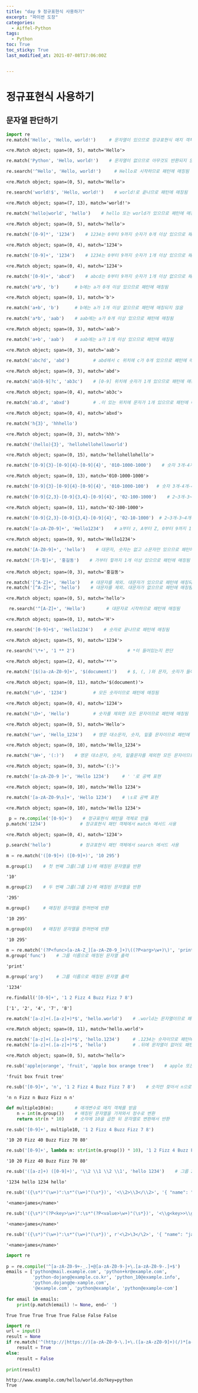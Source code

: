 ```yaml
---
title: "day 9 정규표현식 사용하기"
excerpt: "파이썬 도장"
categories:
  - Aiffel-Python
tags:
  - Python
toc: True
toc_sticky: True
last_modified_at: 2021-07-08T17:06:00Z


---
```


# 정규표현식 사용하기

## 문자열 판단하기
```python
import re
re.match('Hello', 'Hello, world!')     # 문자열이 있으므로 정규표현식 매치 객체가 반환됨


```




    <re.Match object; span=(0, 5), match='Hello'>




```python
re.match('Python', 'Hello, world!')    # 문자열이 없으므로 아무것도 반환되지 않음
```


```python
re.search('^Hello', 'Hello, world!')     # Hello로 시작하므로 패턴에 매칭됨

```




    <re.Match object; span=(0, 5), match='Hello'>




```python
re.search('world!$', 'Hello, world!')    # world!로 끝나므로 패턴에 매칭됨

```




    <re.Match object; span=(7, 13), match='world!'>




```python
re.match('hello|world', 'hello')    # hello 또는 world가 있으므로 패턴에 매칭됨

```




    <re.Match object; span=(0, 5), match='hello'>




```python
re.match('[0-9]*', '1234')    # 1234는 0부터 9까지 숫자가 0개 이상 있으므로 패턴에 매칭됨

```




    <re.Match object; span=(0, 4), match='1234'>




```python
re.match('[0-9]+', '1234')    # 1234는 0부터 9까지 숫자가 1개 이상 있으므로 패턴에 매칭됨

```




    <re.Match object; span=(0, 4), match='1234'>




```python
re.match('[0-9]+', 'abcd')    # abcd는 0부터 9까지 숫자가 1개 이상 없으므로 패턴에 매칭되지 않음

```


```python
re.match('a*b', 'b')      # b에는 a가 0개 이상 있으므로 패턴에 매칭됨
```




    <re.Match object; span=(0, 1), match='b'>




```python
re.match('a+b', 'b')      # b에는 a가 1개 이상 없으므로 패턴에 매칭되지 않음

```


```python
re.match('a*b', 'aab')    # aab에는 a가 0개 이상 있으므로 패턴에 매칭됨

```




    <re.Match object; span=(0, 3), match='aab'>




```python
re.match('a+b', 'aab')    # aab에는 a가 1개 이상 있으므로 패턴에 매칭됨

```




    <re.Match object; span=(0, 3), match='aab'>




```python
re.match('abc?d', 'abd')         # abd에서 c 위치에 c가 0개 있으므로 패턴에 매칭됨

```




    <re.Match object; span=(0, 3), match='abd'>




```python
re.match('ab[0-9]?c', 'ab3c')    # [0-9] 위치에 숫자가 1개 있으므로 패턴에 매칭됨

```




    <re.Match object; span=(0, 4), match='ab3c'>




```python
re.match('ab.d', 'abxd')         # .이 있는 위치에 문자가 1개 있으므로 패턴에 매칭됨

```




    <re.Match object; span=(0, 4), match='abxd'>




```python
re.match('h{3}', 'hhhello')
```




    <re.Match object; span=(0, 3), match='hhh'>




```python
re.match('(hello){3}', 'hellohellohelloworld')
```




    <re.Match object; span=(0, 15), match='hellohellohello'>




```python
re.match('[0-9]{3}-[0-9]{4}-[0-9]{4}', '010-1000-1000')    # 숫자 3개-4개-4개 패턴에 매칭됨
```




    <re.Match object; span=(0, 13), match='010-1000-1000'>




```python
re.match('[0-9]{3}-[0-9]{4}-[0-9]{4}', '010-1000-100')   # 숫자 3개-4개-4개 패턴에 매칭되지 않음
```


```python
re.match('[0-9]{2,3}-[0-9]{3,4}-[0-9]{4}', '02-100-1000')    # 2~3개-3~4개-4개 패턴에 매칭됨
```




    <re.Match object; span=(0, 11), match='02-100-1000'>




```python
re.match('[0-9]{2,3}-[0-9]{3,4}-[0-9]{4}', '02-10-1000')  # 2~3개-3~4개-4개 패턴에 매칭되지 않음
```


```python
re.match('[a-zA-Z0-9]+', 'Hello1234')    # a부터 z, A부터 Z, 0부터 9까지 1개 이상 있으므로
```




    <re.Match object; span=(0, 9), match='Hello1234'>




```python
re.match('[A-Z0-9]+', 'hello')    # 대문자, 숫자는 없고 소문자만 있으므로 패턴에 매칭되지 않음
```


```python
re.match('[가-힣]+', '홍길동')    # 가부터 힣까지 1개 이상 있으므로 패턴에 매칭됨
```




    <re.Match object; span=(0, 3), match='홍길동'>




```python
re.match('[^A-Z]+', 'Hello')    # 대문자를 제외. 대문자가 있으므로 패턴에 매칭되지 않음
re.match('[^A-Z]+', 'hello')    # 대문자를 제외. 대문자가 없으므로 패턴에 매칭됨
```




    <re.Match object; span=(0, 5), match='hello'>




```python
 re.search('^[A-Z]+', 'Hello')        # 대문자로 시작하므로 패턴에 매칭됨
```




    <re.Match object; span=(0, 1), match='H'>




```python
re.search('[0-9]+$', 'Hello1234')    # 숫자로 끝나므로 패턴에 매칭됨
```




    <re.Match object; span=(5, 9), match='1234'>




```python
re.search('\*+', '1 ** 2')                    # *이 들어있는지 판단
```




    <re.Match object; span=(2, 4), match='**'>




```python
re.match('[$()a-zA-Z0-9]+', '$(document)')    # $, (, )와 문자, 숫자가 들어있는지 판단
```




    <re.Match object; span=(0, 11), match='$(document)'>




```python
re.match('\d+', '1234')          # 모든 숫자이므로 패턴에 매칭됨
```




    <re.Match object; span=(0, 4), match='1234'>




```python
re.match('\D+', 'Hello')         # 숫자를 제외한 모든 문자이므로 패턴에 매칭됨
```




    <re.Match object; span=(0, 5), match='Hello'>




```python
re.match('\w+', 'Hello_1234')    # 영문 대소문자, 숫자, 밑줄 문자이므로 패턴에 매칭됨
```




    <re.Match object; span=(0, 10), match='Hello_1234'>




```python
re.match('\W+', '(:)')    # 영문 대소문자, 숫자, 밑줄문자를 제외한 모든 문자이므로 패턴에 매칭됨
```




    <re.Match object; span=(0, 3), match='(:)'>




```python
re.match('[a-zA-Z0-9 ]+', 'Hello 1234')     # ' '로 공백 표현
```




    <re.Match object; span=(0, 10), match='Hello 1234'>




```python
re.match('[a-zA-Z0-9\s]+', 'Hello 1234')    # \s로 공백 표현
```




    <re.Match object; span=(0, 10), match='Hello 1234'>




```python
 p = re.compile('[0-9]+')    # 정규표현식 패턴을 객체로 만듦
p.match('1234')             # 정규표현식 패턴 객체에서 match 메서드 사용
```




    <re.Match object; span=(0, 4), match='1234'>




```python
p.search('hello')           # 정규표현식 패턴 객체에서 search 메서드 사용
```


```python
m = re.match('([0-9]+) ([0-9]+)', '10 295')
```


```python
m.group(1)    # 첫 번째 그룹(그룹 1)에 매칭된 문자열을 반환
```




    '10'




```python
m.group(2)    # 두 번째 그룹(그룹 2)에 매칭된 문자열을 반환
```




    '295'




```python
m.group()     # 매칭된 문자열을 한꺼번에 반환
```




    '10 295'




```python
m.group(0)    # 매칭된 문자열을 한꺼번에 반환
```




    '10 295'




```python
m = re.match('(?P<func>[a-zA-Z_][a-zA-Z0-9_]+)\((?P<arg>\w+)\)', 'print(1234)')
m.group('func')    # 그룹 이름으로 매칭된 문자열 출력

```




    'print'




```python
m.group('arg')     # 그룹 이름으로 매칭된 문자열 출력
```




    '1234'




```python
re.findall('[0-9]+', '1 2 Fizz 4 Buzz Fizz 7 8')
```




    ['1', '2', '4', '7', '8']




```python
re.match('[a-z]+(.[a-z]+)*$', 'hello.world')    # .world는 문자열이므로 패턴에 매칭됨
```




    <re.Match object; span=(0, 11), match='hello.world'>




```python
re.match('[a-z]+(.[a-z]+)*$', 'hello.1234')     # .1234는 숫자이므로 패턴에 매칭되지 않음
re.match('[a-z]+(.[a-z]+)*$', 'hello')          # .뒤에 문자열이 없어도 패턴에 매칭됨
```




    <re.Match object; span=(0, 5), match='hello'>




```python
re.sub('apple|orange', 'fruit', 'apple box orange tree')    # apple 또는 orange를 fruit로 바꿈
```




    'fruit box fruit tree'




```python
re.sub('[0-9]+', 'n', '1 2 Fizz 4 Buzz Fizz 7 8')    # 숫자만 찾아서 n으로 바꿈
```




    'n n Fizz n Buzz Fizz n n'




```python
def multiple10(m):        # 매개변수로 매치 객체를 받음
    n = int(m.group())    # 매칭된 문자열을 가져와서 정수로 변환
    return str(n * 10)    # 숫자에 10을 곱한 뒤 문자열로 변환해서 반환

re.sub('[0-9]+', multiple10, '1 2 Fizz 4 Buzz Fizz 7 8')
```




    '10 20 Fizz 40 Buzz Fizz 70 80'




```python
re.sub('[0-9]+', lambda m: str(int(m.group()) * 10), '1 2 Fizz 4 Buzz Fizz 7 8')
```




    '10 20 Fizz 40 Buzz Fizz 70 80'




```python
re.sub('([a-z]+) ([0-9]+)', '\\2 \\1 \\2 \\1', 'hello 1234')    # 그룹 2, 1, 2, 1 순으로 바꿈
```




    '1234 hello 1234 hello'




```python
re.sub('({\s*)"(\w+)":\s*"(\w+)"(\s*})', '<\\2>\\3</\\2>', '{ "name": "james" }')
```




    '<name>james</name>'




```python
re.sub('({\s*)"(?P<key>\w+)":\s*"(?P<value>\w+)"(\s*})', '<\\g<key>>\\g<value></\\g<key>>', '{ "name": "james" }')
```




    '<name>james</name>'




```python
re.sub('({\s*)"(\w+)":\s*"(\w+)"(\s*})', r'<\2>\3</\2>', '{ "name": "james" }')
```




    '<name>james</name>'




```python
import re
 
p = re.compile('^[a-zA-Z0-9+-_.]+@[a-zA-Z0-9-]+\.[a-zA-Z0-9-.]+$')
emails = ['python@mail.example.com', 'python+kr@example.com',              # 올바른 형식
          'python-dojang@example.co.kr', 'python_10@example.info',         # 올바른 형식
          'python.dojang@e-xample.com',                                    # 올바른 형식
          '@example.com', 'python@example', 'python@example-com']          # 잘못된 형식
 
for email in emails:
    print(p.match(email) != None, end=' ')
```

    True True True True True False False False 


```python
import re
url = input()
result = None
if re.match('^(http://|https://)[a-zA-Z0-9-\.]+\.([a-zA-zZ0-9]+)(/)*[a-zA-Z0-9-=_,\./]*', url):
    result = True
else:
    result = False
 
print(result)


```

    http://www.example.com/hello/world.do?key=python
    True
    
